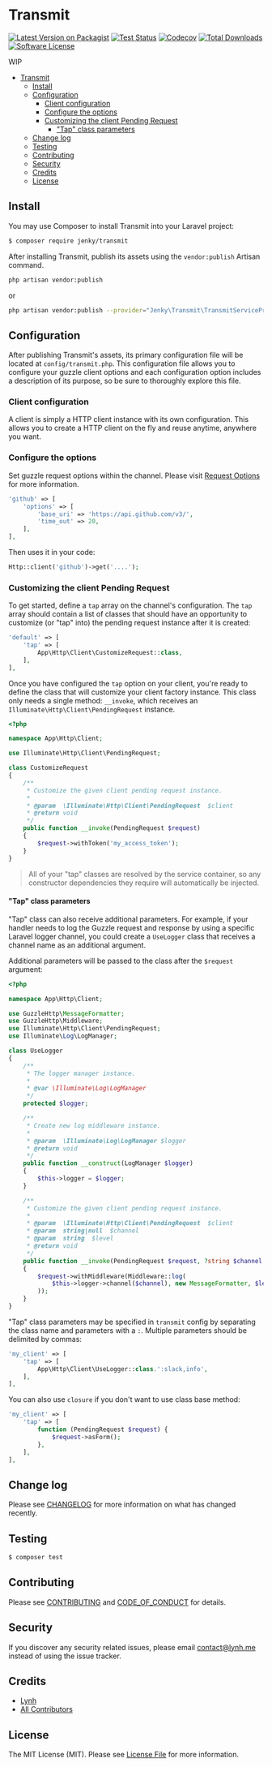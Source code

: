 # Transmit

[![Latest Version on Packagist][ico-version]][link-packagist]
[![Test Status][ico-gh-tests]][link-gh-tests]
[![Codecov][ico-codecov]][link-codecov]
[![Total Downloads][ico-downloads]][link-downloads]
[![Software License][ico-license]](LICENSE.md)

WIP

- [Transmit](#transmit)
  - [Install](#install)
  - [Configuration](#configuration)
    - [Client configuration](#client-configuration)
    - [Configure the options](#configure-the-options)
    - [Customizing the client Pending Request](#customizing-the-client-pending-request)
      - ["Tap" class parameters](#tap-class-parameters)
  - [Change log](#change-log)
  - [Testing](#testing)
  - [Contributing](#contributing)
  - [Security](#security)
  - [Credits](#credits)
  - [License](#license)

## Install

You may use Composer to install Transmit into your Laravel project:

``` bash
$ composer require jenky/transmit
```

After installing Transmit, publish its assets using the `vendor:publish` Artisan command.

``` bash
php artisan vendor:publish
```

or

``` bash
php artisan vendor:publish --provider="Jenky\Transmit\TransmitServiceProvider"
```

## Configuration

After publishing Transmit's assets, its primary configuration file will be located at `config/transmit.php`. This configuration file allows you to configure your guzzle client options and each configuration option includes a description of its purpose, so be sure to thoroughly explore this file.

### Client configuration

A client is simply a HTTP client instance with its own configuration. This allows you to create a HTTP client on the fly and reuse anytime, anywhere you want.

### Configure the options

Set guzzle request options within the channel. Please visit [Request Options](http://docs.guzzlephp.org/en/stable/request-options.html) for more information.

``` php
'github' => [
    'options' => [
        'base_uri' => 'https://api.github.com/v3/',
        'time_out' => 20,
    ],
],
```

Then uses it in your code:

``` php
Http::client('github')->get('....');
```

### Customizing the client Pending Request

To get started, define a `tap` array on the channel's configuration. The `tap` array should contain a list of classes that should have an opportunity to customize (or "tap" into) the pending request instance after it is created:

``` php
'default' => [
    'tap' => [
        App\Http\Client\CustomizeRequest::class,
    ],
],
```

Once you have configured the `tap` option on your client, you're ready to define the class that will customize your client factory instance. This class only needs a single method: `__invoke`, which receives an `Illuminate\Http\Client\PendingRequest` instance.

``` php
<?php

namespace App\Http\Client;

use Illuminate\Http\Client\PendingRequest;

class CustomizeRequest
{
    /**
     * Customize the given client pending request instance.
     *
     * @param  \Illuminate\Http\Client\PendingRequest  $client
     * @return void
     */
    public function __invoke(PendingRequest $request)
    {
        $request->withToken('my_access_token');
    }
}
```

> All of your "tap" classes are resolved by the service container, so any constructor dependencies they require will automatically be injected.

#### "Tap" class parameters

"Tap" class can also receive additional parameters. For example, if your handler needs to log the Guzzle request and response by using a specific Laravel logger channel, you could create a `UseLogger` class that receives a channel name as an additional argument.

Additional parameters will be passed to the class after the `$request` argument:

``` php
<?php

namespace App\Http\Client;

use GuzzleHttp\MessageFormatter;
use GuzzleHttp\Middleware;
use Illuminate\Http\Client\PendingRequest;
use Illuminate\Log\LogManager;

class UseLogger
{
    /**
     * The logger manager instance.
     *
     * @var \Illuminate\Log\LogManager
     */
    protected $logger;

    /**
     * Create new log middleware instance.
     *
     * @param  \Illuminate\Log\LogManager $logger
     * @return void
     */
    public function __construct(LogManager $logger)
    {
        $this->logger = $logger;
    }

    /**
     * Customize the given client pending request instance.
     *
     * @param  \Illuminate\Http\Client\PendingRequest  $client
     * @param  string|null  $channel
     * @param  string  $level
     * @return void
     */
    public function __invoke(PendingRequest $request, ?string $channel = null, string $level = 'debug')
    {
        $request->withMiddleware(Middleware::log(
            $this->logger->channel($channel), new MessageFormatter, $level
        ));
    }
}
```

"Tap" class parameters may be specified in `transmit` config by separating the class name and parameters with a `:`. Multiple parameters should be delimited by commas:

``` php
'my_client' => [
    'tap' => [
        App\Http\Client\UseLogger::class.':slack,info',
    ],
],
```

You can also use `closure` if you don't want to use class base method:

``` php
'my_client' => [
    'tap' => [
        function (PendingRequest $request) {
            $request->asForm();
        },
    ],
],
```

## Change log

Please see [CHANGELOG](CHANGELOG.md) for more information on what has changed recently.

## Testing

``` bash
$ composer test
```

## Contributing

Please see [CONTRIBUTING](CONTRIBUTING.md) and [CODE_OF_CONDUCT](CODE_OF_CONDUCT.md) for details.

## Security

If you discover any security related issues, please email contact@lynh.me instead of using the issue tracker.

## Credits

- [Lynh][link-author]
- [All Contributors][link-contributors]

## License

The MIT License (MIT). Please see [License File](LICENSE.md) for more information.

[ico-version]: https://img.shields.io/packagist/v/jenky/transmit.svg
[ico-license]: https://img.shields.io/badge/license-MIT-brightgreen.svg
[ico-travis]: https://img.shields.io/travis/com/jenky/transmit/master.svg
[ico-scrutinizer]: https://img.shields.io/scrutinizer/coverage/g/jenky/transmit.svg
[ico-code-quality]: https://img.shields.io/scrutinizer/g/jenky/transmit.svg
[ico-downloads]: https://img.shields.io/packagist/dt/jenky/transmit.svg
[ico-gh-tests]: https://github.com/jenky/transmit/workflows/Tests/badge.svg
[ico-codecov]: https://codecov.io/gh/jenky/transmit/branch/master/graph/badge.svg

[link-packagist]: https://packagist.org/packages/jenky/transmit
[link-travis]: https://travis-ci.com/jenky/transmit
[link-scrutinizer]: https://scrutinizer-ci.com/g/jenky/transmit/code-structure
[link-code-quality]: https://scrutinizer-ci.com/g/jenky/transmit
[link-downloads]: https://packagist.org/packages/jenky/transmit
[link-author]: https://github.com/jenky
[link-contributors]: ../../contributors
[link-gh-tests]: https://github.com/jenky/transmit/actions
[link-codecov]: https://codecov.io/gh/jenky/transmit
